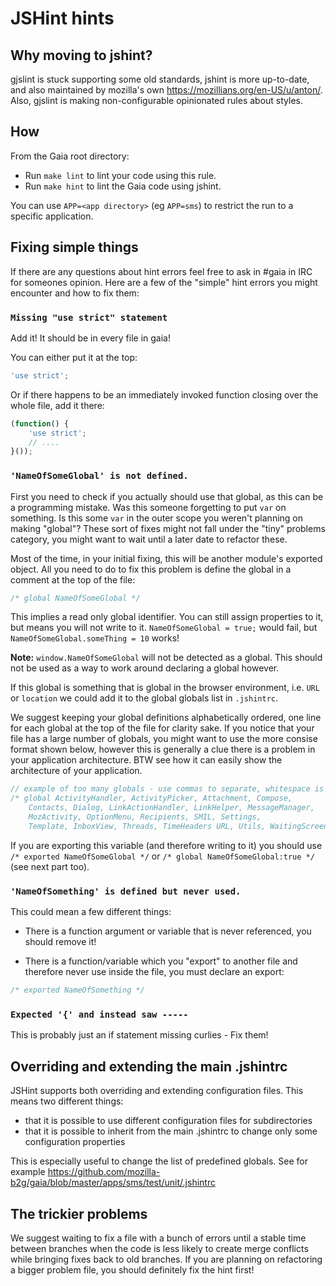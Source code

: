 # JSHint hints

## Why moving to jshint?
gjslint is stuck supporting some old standards, jshint is more up-to-date, and also maintained by mozilla's own https://mozillians.org/en-US/u/anton/. Also, gjslint is making non-configurable opinionated rules about styles.

## How

From the Gaia root directory:
* Run `make lint` to lint your code using this rule.
* Run `make hint` to lint the Gaia code using jshint.

You can use `APP=<app directory>` (eg `APP=sms`) to restrict the run to a
specific application.

## Fixing simple things

If there are any questions about hint errors feel free to ask in #gaia in IRC for someones opinion. Here are a few of the "simple" hint errors you might encounter and how to fix them:

### `Missing "use strict" statement`

Add it! It should be in every file in gaia!

You can either put it at the top:

```js
'use strict';
```

Or if there happens to be an immediately invoked function closing over the whole file, add it there:

```js
(function() {
    'use strict';
    // ....
}());
```

### `'NameOfSomeGlobal' is not defined.`

First you need to check if you actually should use that global, as this can be a programming mistake.  Was this someone forgetting to put `var` on something.  Is this some `var` in the outer scope you weren't planning on making "global"?  These sort of fixes might not fall under the "tiny" problems category, you might want to wait until a later date to refactor these.

Most of the time, in your initial fixing, this will be another module's exported object. All you need to do to fix this problem is define the global in a comment at the top of the file:

```js
/* global NameOfSomeGlobal */
```

This implies a read only global identifier.  You can still assign properties to it, but means you will not write to it.  `NameOfSomeGlobal = true;` would fail, but `NameOfSomeGlobal.someThing = 10` works!

**Note:** `window.NameOfSomeGlobal` will not be detected as a global.  This should not be used as a way to work around declaring a global however.

If this global is something that is global in the browser environment, i.e. `URL` or `location` we could add it to the global globals list in `.jshintrc`.

We suggest keeping your global definitions alphabetically ordered, one line for each global at the top of the file for clarity sake.  If you notice that your file has a large number of globals, you might want to use the more consise format shown below, however this is generally a clue there is a problem in your application architecture. BTW see how it can easily show the architecture of your application.

```js
// example of too many globals - use commas to separate, whitespace is not sufficient
/* global ActivityHandler, ActivityPicker, Attachment, Compose,
    Contacts, Dialog, LinkActionHandler, LinkHelper, MessageManager,
    MozActivity, OptionMenu, Recipients, SMIL, Settings,
    Template, InboxView, Threads, TimeHeaders URL, Utils, WaitingScreen */
```

If you are exporting this variable (and therefore writing to it) you should use `/* exported NameOfSomeGlobal */` or `/* global NameOfSomeGlobal:true */` (see next part too).

### `'NameOfSomething' is defined but never used.`

This could mean a few different things:

* There is a function argument or variable that is never referenced, you should remove it!

* There is a function/variable which you "export" to another file and therefore never use inside the file, you must declare an export:

```js
/* exported NameOfSomething */
```

### `Expected '{' and instead saw -----`

This is probably just an if statement missing curlies - Fix them!

## Overriding and extending the main .jshintrc

JSHint supports both overriding and extending configuration files. This means two different things:
* that it is possible to use different configuration files for subdirectories
* that it is possible to inherit from the main .jshintrc to change only some configuration properties

This is especially useful to change the list of predefined globals. See for
example https://github.com/mozilla-b2g/gaia/blob/master/apps/sms/test/unit/.jshintrc

## The trickier problems

We suggest waiting to fix a file with a bunch of errors until a stable time between branches when the code is less likely to create merge conflicts while bringing fixes back to old branches.
If you are planning on refactoring a bigger problem file, you should definitely fix the hint first!
